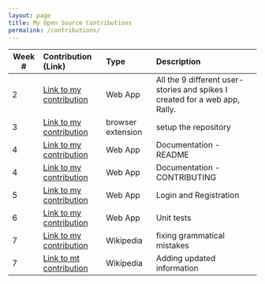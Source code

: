 ```yaml
---
layout: page
title: My Open Source Contributions
permalink: /contributions/
---
```


<!-- 
Type of the contribution should be "Wikipedia edit", "OpenStreet Map feature", "Documentation", "Course website", "Blog", 
"Browse Add-on", etc. 

The descriptioin should include a brief summary of what you did. 

Replace the first row with your contribution. 

--> 





| Week #       | Contribution (Link)  | Type  | Description | 
|---|:---|:---|:---| 
|  2   | [Link to my contribution](https://github.com/nyu-software-engineering/rally/issues/created_by/hassan3095) | Web App | All the 9 different user-stories and spikes I created for a web app, Rally. 
|  3   | [Link to my contribution](https://github.com/nyu-ossd-s19/tickStop)   | browser extension  | setup the repository |
|  4   | [Link to my contribution](https://github.com/hassan3095/rally/commit/4e6feef286cd1e6c65f463e2760575c080da740d) | Web App | Documentation - README |
|  4   | [Link to my contribution](https://github.com/hassan3095/rally/commit/e87601a1253ca7da5131922f0dd873cc2f36da6c) | Web App | Documentation - CONTRIBUTING |
|  5   | [Link to my contribution](https://github.com/hassan3095/rally/commit/100071d00d07964b0f0c852ac20adf151eabb018) | Web App | Login and Registration |
|  6   | [Link to my contribution](https://github.com/hassan3095/rally/commit/f66ec097713ed2db1d5e63fb5d7f8772b70fb405) | Web App | Unit tests |
|  7   | [Link to my contribution](https://en.wikipedia.org/wiki/Vinoo_Mankad) | Wikipedia          | fixing grammatical mistakes |
|  7   | [Link to mt contribution](https://en.wikipedia.org/wiki/Sufi_rock) | Wikipedia | Adding updated information
